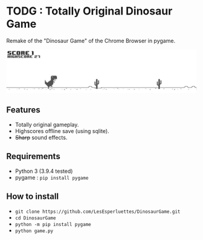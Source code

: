 # TODG : Totally Original Dinosaur Game

Remake of the "Dinosaur Game" of the Chrome Browser in pygame.

![game preview](README/preview.jpg)

## Features
* Totally original gameplay.
* Highscores offline save (using sqlite).
* ~~Sharp~~ sound effects.

## Requirements
* Python 3 (3.9.4 tested)
* pygame : `pip install pygame`

## How to install
* `git clone https://github.com/LesEsperluettes/DinosaurGame.git`
* `cd DinosaurGame`
* `python -m pip install pygame`
* `python game.py`